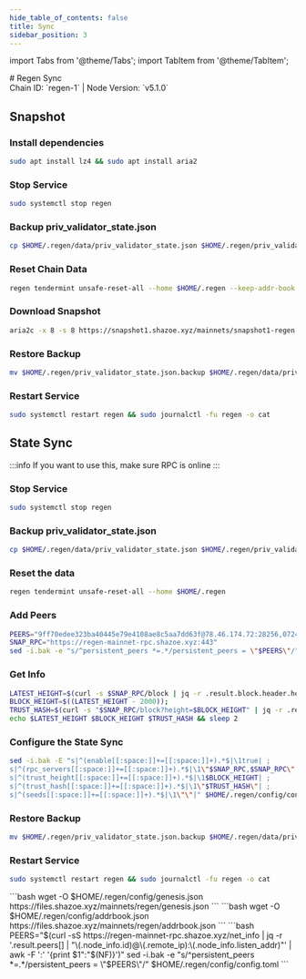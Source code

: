 ```yaml
---
hide_table_of_contents: false
title: Sync
sidebar_position: 3
---
```


import Tabs from '@theme/Tabs';
import TabItem from '@theme/TabItem';

<div className="h1-with-icon icon-regen">
# Regen Sync
</div>
<span className="sub-lines"> 
Chain ID: `regen-1` | Node Version: `v5.1.0`
</span>

<Tabs>
  <TabItem value="snapshot" label="Snapshot" default>

## Snapshot

### Install dependencies

```bash
sudo apt install lz4 && sudo apt install aria2
```

### Stop Service

```bash
sudo systemctl stop regen
```

### Backup priv_validator_state.json

```bash
cp $HOME/.regen/data/priv_validator_state.json $HOME/.regen/priv_validator_state.json.backup
```

### Reset Chain Data

```bash
regen tendermint unsafe-reset-all --home $HOME/.regen --keep-addr-book
```

### Download Snapshot

```bash
aria2c -x 8 -s 8 https://snapshot1.shazoe.xyz/mainnets/snapshot1-regen.tar.lz4 && lz4 -c -d snapshot-regen.tar.lz4 | tar -x -C $HOME/.regen && rm snapshot-regen.tar.lz4
```

### Restore Backup

```bash
mv $HOME/.regen/priv_validator_state.json.backup $HOME/.regen/data/priv_validator_state.json
```

### Restart Service

```bash
sudo systemctl restart regen && sudo journalctl -fu regen -o cat
```

  </TabItem>
  <TabItem value="state sync" label="State Sync">

## State Sync

:::info
If you want to use this, make sure RPC is online
:::

### Stop Service

```bash
sudo systemctl stop regen
```

### Backup priv_validator_state.json

```bash
cp $HOME/.regen/data/priv_validator_state.json $HOME/.regen/priv_validator_state.json.backup
```

### Reset the data

```bash
regen tendermint unsafe-reset-all --home $HOME/.regen
```

### Add Peers

```bash
PEERS="9ff70edee323ba40445e79e4108ae8c5aa7dd63f@78.46.174.72:28256,07243cc6e34d0f829bdb7450b9d5e7da8ffa7869@162.19.124.59:61656,cc45db56335a918651dfe29a2b70a534b335f0ef@46.101.196.105:26656,46dc3bae5e14bc3d639bdac99b61c4db8bb04b76@153.127.55.183:26656"
SNAP_RPC="https://regen-mainnet-rpc.shazoe.xyz:443"
sed -i.bak -e "s/^persistent_peers *=.*/persistent_peers = \"$PEERS\"/" $HOME/.regen/config/config.toml
```

### Get Info

```bash
LATEST_HEIGHT=$(curl -s $SNAP_RPC/block | jq -r .result.block.header.height);
BLOCK_HEIGHT=$((LATEST_HEIGHT - 2000));
TRUST_HASH=$(curl -s "$SNAP_RPC/block?height=$BLOCK_HEIGHT" | jq -r .result.block_id.hash)
echo $LATEST_HEIGHT $BLOCK_HEIGHT $TRUST_HASH && sleep 2
```

### Configure the State Sync

```bash
sed -i.bak -E "s|^(enable[[:space:]]+=[[:space:]]+).*$|\1true| ;
s|^(rpc_servers[[:space:]]+=[[:space:]]+).*$|\1\"$SNAP_RPC,$SNAP_RPC\"| ;
s|^(trust_height[[:space:]]+=[[:space:]]+).*$|\1$BLOCK_HEIGHT| ;
s|^(trust_hash[[:space:]]+=[[:space:]]+).*$|\1\"$TRUST_HASH\"| ;
s|^(seeds[[:space:]]+=[[:space:]]+).*$|\1\"\"|" $HOME/.regen/config/config.toml
```

### Restore Backup

```bash
mv $HOME/.regen/priv_validator_state.json.backup $HOME/.regen/data/priv_validator_state.json
```

### Restart Service

```bash
sudo systemctl restart regen && sudo journalctl -fu regen -o cat
```

</TabItem>
<TabItem value="genesis" label="Genesis">
```bash
wget -O $HOME/.regen/config/genesis.json https://files.shazoe.xyz/mainnets/regen/genesis.json
```
</TabItem>
<TabItem value="Addrbook" label="Addrbook">
```bash
wget -O $HOME/.regen/config/addrbook.json https://files.shazoe.xyz/mainnets/regen/addrbook.json
```
</TabItem>
<TabItem value="peers" label="Peers">
```bash
PEERS="$(curl -sS https://regen-mainnet-rpc.shazoe.xyz/net_info | jq -r '.result.peers[] | "\(.node_info.id)@\(.remote_ip):\(.node_info.listen_addr)"' | awk -F ':' '{print $1":"$(NF)}')"
sed -i.bak -e "s/^persistent_peers *=.*/persistent_peers = \"$PEERS\"/" $HOME/.regen/config/config.toml
```
</TabItem>
</Tabs>
